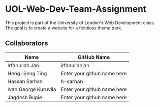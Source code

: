 # UOL-Web-Dev-Team-Assignment

This project is part of the University of London's Web Development class. The goal is to create a website for a fictitious theme park.

## Collaborators

| Name                 | GitHub Name                 |
| -------------------- | --------------------------- |
| Irfanullah Jan       | irfanullahjan               |
| Heng-Seng Ting       | Enter your github name here |
| Hassan Sarhan        | h-sarhan                    |
| Ivan George Kuruvila | Enter your github name here |
| Jagdesh Rupie        | Enter your github name here |

